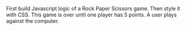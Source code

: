 First build Javascript logic of a Rock Paper Scissors game. Then style it with CSS. This game is over until one player has 5 points. A user plays against the computer.
